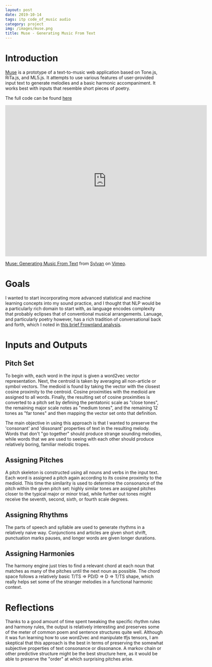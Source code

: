 ```yaml
---
layout: post
date: 2019-10-14
tags: itp code_of_music audio
category: project
img: /images/muse.png
title: Muse - Generating Music From Text
---
```


# Introduction

[Muse](/webmedia/muse/index.html) is a prototype of a text-to-music web application based on Tone.js, RiTa.js, and ML5.js. It attempts to use various features of user-provided input text to generate melodies and a basic harmonic accompaniment. It works best with inputs that resemble short pieces of poetry.

The full code can be found [here](https://github.com/squidgetx/squidgetx.github.io/blob/master/webmedia/muse/script.js)

<iframe src="https://player.vimeo.com/video/366646170" width="640" height="480" frameborder="0" allow="autoplay; fullscreen" allowfullscreen></iframe>
<p><a href="https://vimeo.com/366646170">Muse: Generating Music From Text</a> from <a href="https://vimeo.com/user59873575">Sylvan</a> on <a href="https://vimeo.com">Vimeo</a>.</p>

# Goals

I wanted to start incorporating more advanced statistical and machine learning concepts into my sound practice, and I thought that NLP would be a particularly rich domain to start with, as language encodes complexity that probably eclipses that of conventional musical arrangements. Lanuage, and particularly poetry however, has a rich tradition of conversational back and forth, which I noted in [this brief Frownland analysis](/2019/10/09/code-of-music-melody.html).

# Inputs and Outputs

## Pitch Set

To begin with, each word in the input is given a word2vec vector representation. Next, the centroid is taken by averaging all non-article or symbol vectors. The medioid is found by taking the vector with the closest cosine proximity to the centroid. Cosine proximities with the medioid are assigned to all words. Finally, the resulting set of cosine proximities is converted to a pitch set by defining the pentatonic scale as "close tones", the remaining major scale notes as "medium tones", and the remaining 12 tones as "far tones" and then mapping the vector set onto that definition.

The main objective in using this approach is that I wanted to preserve the 'consonant' and 'dissonant' properties of text in the resulting melody. Words that don't "go together" should produce strange sounding melodies, while words that we are used to seeing with each other should produce relatively boring, familiar melodic tropes.

## Assigning Pitches

A pitch skeleton is constructed using all nouns and verbs in the input text. Each word is assigned a pitch again according to its cosine proximity to the medioid. This time the similarity is used to determine the consonance of the pitch within the given pitch set: highly similar tones are assigned pitches closer to the typical major or minor triad, while further out tones might receive the seventh, second, sixth, or fourth scale degrees.

## Assigning Rhythms

The parts of speech and syllable are used to generate rhythms in a relatively naive way. Conjunctions and articles are given short shrift, punctuation marks pauses, and longer words are given longer durations.

## Assigning Harmonies

The harmony engine just tries to find a relevant chord at each noun that matches as many of the pitches until the next noun as possible. The chord space follows a relatively basic T/TS => PD/D => D => T/TS shape, which really helps set some of the stranger melodies in a functional harmonic context.

# Reflections

Thanks to a good amount of time spent tweaking the specific rhythm rules and harmony rules, the output is relatively interesting and preserves some of the meter of common poem and sentence structures quite well. Although it was fun learning how to use word2vec and manipulate tfjs tensors, I am skeptical that this approach is the best in terms of preserving the somewhat subjective properties of text consonance or dissonance. A markov chain or other predictive structure might be the best structure here, as it would be able to preserve the "order" at which surprising pitches arise.
